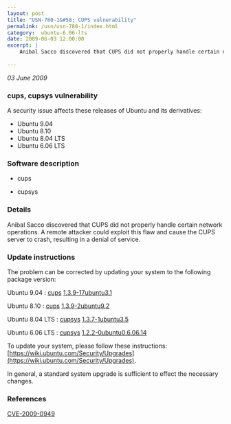 ```yaml
---
layout: post
title: "USN-780-1&#58; CUPS vulnerability"
permalink: /usn/usn-780-1/index.html
category:  ubuntu-6.06-lts
date: 2009-06-03 12:00:00
excerpt: |
    Anibal Sacco discovered that CUPS did not properly handle certain network operations. A remote attacker could exploit this flaw and cause the CUPS server to crash, resulting in a denial of service. 
    
--- 
```

 
 

*03 June 2009*

### cups, cupsys vulnerability

A security issue affects these releases of Ubuntu and its derivatives:

* Ubuntu 9.04
* Ubuntu 8.10
* Ubuntu 8.04 LTS
* Ubuntu 6.06 LTS

### Software description

* cups 

* cupsys 

### Details

Anibal Sacco discovered that CUPS did not properly handle certain network operations. A remote attacker could exploit this flaw and cause the CUPS server to crash, resulting in a denial of service. 

### Update instructions

The problem can be corrected by updating your system to the following package version:

Ubuntu 9.04
 : [cups](https://launchpad.net/ubuntu/+source/cups) <span> [1.3.9-17ubuntu3.1](https://launchpad.net/ubuntu/+source/cups/1.3.9-17ubuntu3.1) </span> 

Ubuntu 8.10
 : [cups](https://launchpad.net/ubuntu/+source/cups) <span> [1.3.9-2ubuntu9.2](https://launchpad.net/ubuntu/+source/cups/1.3.9-2ubuntu9.2) </span> 

Ubuntu 8.04 LTS
 : [cupsys](https://launchpad.net/ubuntu/+source/cupsys) <span> [1.3.7-1ubuntu3.5](https://launchpad.net/ubuntu/+source/cupsys/1.3.7-1ubuntu3.5) </span> 

Ubuntu 6.06 LTS
 : [cupsys](https://launchpad.net/ubuntu/+source/cupsys) <span> [1.2.2-0ubuntu0.6.06.14](https://launchpad.net/ubuntu/+source/cupsys/1.2.2-0ubuntu0.6.06.14) </span> 

To update your system, please follow these instructions: [https://wiki.ubuntu.com/Security/Upgrades](https://wiki.ubuntu.com/Security/Upgrades).

In general, a standard system upgrade is sufficient to effect the necessary changes. 

### References

 
 [CVE-2009-0949](http://people.ubuntu.com/~ubuntu-security/cve/CVE-2009-0949)
 

